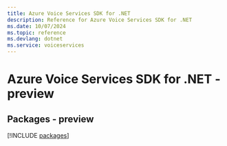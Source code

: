 ```yaml
---
title: Azure Voice Services SDK for .NET
description: Reference for Azure Voice Services SDK for .NET
ms.date: 10/07/2024
ms.topic: reference
ms.devlang: dotnet
ms.service: voiceservices
---
```

# Azure Voice Services SDK for .NET - preview
## Packages - preview
[!INCLUDE [packages](voice-services-index.md)]